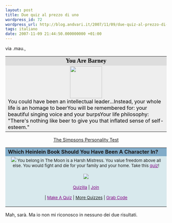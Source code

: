 ```yaml
---
layout: post
title: Due quiz al prezzo di uno
wordpress_id: 72
wordpress_url: http://blog.andvari.it/2007/11/09/due-quiz-al-prezzo-di-uno/
tags: italiano
date: 2007-11-09 21:44:50.000000000 +01:00
---
```

via .mau.,
<table align="center" border="0" cellpadding="2" cellspacing="0" width="350">
<tr>
<td align="center" bgcolor="#dddddd"><font style="color: black; font-size: 14pt" face="Georgia, Times New Roman, Times, serif">
<strong>You Are Barney</strong>
</font></td>
</tr>
<tr>
<td bgcolor="#eeeeee"><center><img src="http://images.blogthings.com/thesimpsonspersonalitytest/barney.jpg" height="100" width="100" /></center>
<font color="#000000">
You could have been an intellectual leader...</font><font color="#000000">Instead, your whole life is an homage to beer</font><font color="#000000">You will be remembered for: your beautiful singing voice and your burps</font><font color="#000000">Your life philosophy: "There's nothing like beer to give you that inflated sense of self-esteem."
</font></td>
</tr>
</table>
<p align="center"><a href="http://www.blogthings.com/thesimpsonspersonalitytest/">The Simpsons Personality Test</a></p>

<table class="centered" border="0" cellpadding="3" cellspacing="0" width="275">
<tr>
<td bgcolor="#81acc9"><strong><font size="3">Which Heinlein Book Should You Have Been A Character In?</font></strong></td>
</tr>
<tr>
<td bgcolor="#d8e9ed"><font size="2">
</font> <center><font size="2"><img src="http://images.quizilla.com/D/dunkelza/1052955746_shmistress.gif" />
You belong in The Moon is a Harsh Mistress.  You value freedom above all else.  You would fight and die for your family and your home.
Take this <a href="http://quizilla.com/redirect.php?statsid=17&amp;url=http://www.quizilla.com/users/dunkelza/quizzes/Which+Heinlein+Book+Should+You+Have+Been+A+Character+In%3F" target="quizilla" style="color: #800080">quiz</a>!
</font><font size="2">
<a href="http://www.quizilla.com/redirect.php?statsid=18&amp;url=http://www.quizilla.com/" target="quizilla">
</a></font>
<p align="center"><font size="2"><a href="http://www.quizilla.com/redirect.php?statsid=18&amp;url=http://www.quizilla.com/" target="quizilla"><img src="http://www.quizilla.com/images/codepastes/30qzlogo.gif" style="padding: 2px" border="0" /></a></font></p>
<span style="font-family: Arial; font-size: 2px"></span>

<font size="2"><a href="http://www.quizilla.com/redirect.php?statsid=18&amp;url=http://www.quizilla.com" style="color: #800080" target="quizilla">Quizilla</a> |
<a href="http://www.quizilla.com/redirect.php?statsid=21&amp;url=http://www.quizilla.com/register" style="color: #800080" target="quizilla">Join</a> </font>

<font size="2">| <a href="http://www.quizilla.com/redirect.php?statsid=20&amp;url=http://www.quizilla.com/makeaquiz.php" style="color: #800080" target="quizilla">Make A Quiz</a> | <a href="http://www.quizilla.com/redirect.php?statsid=42&amp;url=http://www.quizilla.com/users/dunkelza/quizzes/" target="quizilla">More Quizzes</a> | <a href="http://www.quizilla.com/redirect.php?statsid=19&amp;url=http://www.quizilla.com/codepastes/?quizid=115850" style="color: #800080" target="quizilla">Grab Code</a>
</font>

</center></td>
</tr>
</table>
Mah, sarà. Ma io non mi riconosco in nessuno dei due risultati.
